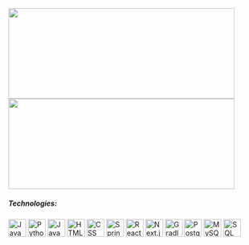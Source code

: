 
<div style="display: inline_block">
  <a href="https://github.com/caiotayota">
  <img height="180em" width="450px" align="center" src="https://github-readme-stats.vercel.app/api/top-langs/?username=caiotayota&layout=compact" /></a>
  <br>
  <a href="https://github.com/caiotayota">
  <img height="180em" width="450px" align="center" src="https://github-readme-stats.vercel.app/api?username=caiotayota&show_icons=true" /></a>
</div>
  
##### Technologies:
<div style="display: inline_block">
    <img align="center" alt="Java" height="35" src="https://cdn.jsdelivr.net/gh/devicons/devicon/icons/java/java-original.svg" />
    <img align="center" alt="Python" height="35" src="https://cdn.jsdelivr.net/gh/devicons/devicon/icons/python/python-original.svg" />
    <img align="center" alt="JavaScript" height="35" src="https://cdn.jsdelivr.net/gh/devicons/devicon/icons/javascript/javascript-original.svg" />
    <img align="center" alt="HTML" height="35" src="https://cdn.jsdelivr.net/gh/devicons/devicon/icons/html5/html5-original.svg" />
    <img align="center" alt="CSS" height="35" src="https://cdn.jsdelivr.net/gh/devicons/devicon/icons/css3/css3-original.svg" />
    <img align="center" alt="Spring Boot" height="35" src="https://cdn.jsdelivr.net/gh/devicons/devicon/icons/spring/spring-original.svg" />
    <img align="center" alt="React" height="35" src="https://cdn.jsdelivr.net/gh/devicons/devicon/icons/react/react-original.svg" />
    <img align="center" alt="Next.js" height="35" src="https://cdn.jsdelivr.net/gh/devicons/devicon/icons/nextjs/nextjs-original.svg" />
    <img align="center" alt="Gradle" height="35" src=""https://cdn.jsdelivr.net/gh/devicons/devicon/icons/gradle/gradle-plain.svg" />
    <img align="center" alt="PostgreSQL" height="35" src="https://cdn.jsdelivr.net/gh/devicons/devicon/icons/postgresql/postgresql-original.svg" />
    <img align="center" alt="MySQL" height="35" src="https://cdn.jsdelivr.net/gh/devicons/devicon/icons/mysql/mysql-original.svg" />
    <img align="center" alt="SQL Server" height="35" src="https://cdn.jsdelivr.net/gh/devicons/devicon/icons/microsoftsqlserver/microsoftsqlserver-plain.svg" />
    
</div>                                                                                              
<!--
                                                                                              
### Hi there 👋

**caiotayota/caiotayota** is a ✨ _special_ ✨ repository because its `README.md` (this file) appears on your GitHub profile.

Here are some ideas to get you started:

- 🔭 I’m currently working on ...
- 🌱 I’m currently learning ...
- 👯 I’m looking to collaborate on ...
- 🤔 I’m looking for help with ...
- 💬 Ask me about ...
- 📫 How to reach me: ...
- 😄 Pronouns: ...
- ⚡ Fun fact: ...
-->
